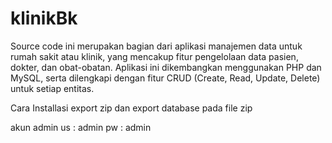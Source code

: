 # klinikBk

Source code ini merupakan bagian dari aplikasi manajemen data untuk rumah sakit atau klinik, yang mencakup fitur pengelolaan data pasien, dokter, dan obat-obatan. Aplikasi ini dikembangkan menggunakan PHP dan MySQL, serta dilengkapi dengan fitur CRUD (Create, Read, Update, Delete) untuk setiap entitas.

Cara Installasi export zip dan export database pada file zip

akun admin us : admin pw : admin

